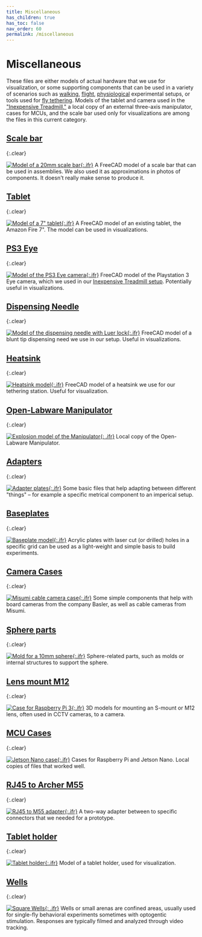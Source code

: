 ```yaml
---
title: Miscellaneous
has_children: true
has_toc: false
nav_order: 60
permalink: /miscellaneous
---
```


# Miscellaneous

These files are either models of actual hardware that we use for visualization, or some supporting components that can be used in a variety of scenarios such as [walking](/walking), [flight](/flight), [physiological](/physiology) experimental setups, or tools used for [fly tethering](/tether). Models of the tablet and camera used in the ["Inexpensive Treadmill,"](/inexpensive-treadmill) a local copy of an external three-axis manipulator, cases for MCUs, and the scale bar used only for visualizations are among the files in this current category.

## [Scale bar]({{site.baseurl}}/miscellaneous/scale-bar)
{:.clear}

[![Model of a 20mm scale bar]({{site.baseurl}}/assets/img/Miscellaneous/Scale-Bar/Scale-Bar.png){:.ifr}]({{site.baseurl}}/miscellaneous/scale-bar)
A FreeCAD model of a scale bar that can be used in assemblies. We also used it as approximations in photos of components. It doesn't really make sense to produce it.

## [Tablet]({{site.baseurl}}/miscellaneous/tablet)
{:.clear}

[![Model of a 7" tablet]({{site.baseurl}}/assets/img/Miscellaneous/Tablet/FireTablet.png){:.ifr}]({{site.baseurl}}/miscellaneous/tablet)
A FreeCAD model of an existing tablet, the Amazon Fire  7". The model can be used in visualizations.

## [PS3 Eye]({{site.baseurl}}/miscellaneous/ps3-eye)
{:.clear}

[![Model of the PS3 Eye camera]({{site.baseurl}}/assets/img/Miscellaneous/PS3-Eye/PS3-Eye.png){:.ifr}]({{site.baseurl}}/miscellaneous/ps3-eye)
FreeCAD model of the Playstation 3 Eye camera, which we used in our [Inexpensive Treadmill setup]({{site.baseurl}}/inexpensive-treadmill). Potentially useful in visualizations.

## [Dispensing Needle]({{site.baseurl}}/miscellaneous/dispensing-needle)
{:.clear}

[![Model of the dispensing needle with Luer lock]({{site.baseurl}}/assets/img/Miscellaneous/Luer-Tether/Luer-Tether.png){:.ifr}]({{site.baseurl}}/miscellaneous/dispensing-needle)
FreeCAD model of a blunt tip dispensing need we use in our setup. Useful in visualizations.

## [Heatsink]({{site.baseurl}}/miscellaneous/heatsink)
{:.clear}

[![Heatsink model]({{site.baseurl}}/assets/img/Miscellaneous/Heatsink/Heatsink_90x90.png){:.ifr}]({{site.baseurl}}/miscellaneous/heatsink)
FreeCAD model of a heatsink we use for our tethering station. Useful for visualization.

## [Open-Labware Manipulator]({{site.baseurl}}/miscellaneous/openlabware-manipulator)
{:.clear}

[![Explosion model of the Manipulator]({{site.baseurl}}/assets/img/Miscellaneous/Open-Labware_Manipulator/linearstage.png){: .ifr}]({{site.baseurl}}/miscellaneous/openlabware-manipulator)
Local copy of the Open-Labware Manipulator.

## [Adapters]({{site.baseurl}}/miscellaneous/adapter)
{:.clear}

[![Adapter plates]({{site.baseurl}}/assets/img/Miscellaneous/Adapter_metric-imperial_manipulator/Adapter_metric-imperial_micro-manipulator_bottom.png){:.ifr}]({{site.baseurl}}/miscellaneous/adapter)
Some basic files that help adapting between different "things" – for example a specific metrical component to an imperical setup.

## [Baseplates]({{site.baseurl}}/miscellaneous/baseplate)
{:.clear}

[![Baseplate model]({{site.baseurl}}/assets/img/Miscellaneous/Baseplate/Baseplate.png){:.ifr}]({{site.baseurl}}/miscellaneous/baseplate)
Acrylic plates with laser cut (or drilled) holes in a specific grid can be used as a light-weight and simple basis to build experiments.

## [Camera Cases]({{site.baseurl}}/miscellaneous/camera-case)
{:.clear}

[![Misumi cable camera case]({{site.baseurl}}/assets/img/Miscellaneous/Case_Cable-Camera_Misumi/Case_Cable-Camera.png){:.ifr}]({{site.baseurl}}/miscellaneous/camera-case)
Some simple components that help with board cameras from the company Basler, as well as cable cameras from Misumi.

## [Sphere parts]({{site.baseurl}}/miscellaneous/sphere)
{:.clear}

[![Mold for a 10mm sphere]({{site.baseurl}}/assets/img/Miscellaneous/Spheres/Mold-10mm.png){:.ifr}]({{site.baseurl}}/miscellaneous/sphere)
Sphere-related parts, such as molds or internal structures to support the sphere.

## [Lens mount M12]({{site.baseurl}}/miscellaneous/lens-mount)
{:.clear}

[![Case for Raspberry Pi 3]({{site.baseurl}}/assets/img/Miscellaneous/Lens-mount_M12/Adapter_PS-eye_Lens-mount.png){:.ifr}]({{site.baseurl}}/miscellaneous/lens-mount)
3D models for mounting an S-mount or M12 lens, often used in CCTV cameras, to a camera.

## [MCU Cases]({{site.baseurl}}/miscellaneous/mcu-case)
{:.clear}

[![Jetson Nano case]({{site.baseurl}}/assets/img/Miscellaneous/Case_Jetson-Nano/Case_Jetson-Nano_top.png){:.ifr}]({{site.baseurl}}/miscellaneous/mcu-case)
Cases for Raspberry Pi and Jetson Nano. Local copies of files that worked well.

## [RJ45 to Archer M55]({{site.baseurl}}/miscellaneous/rj45-m55)
{:.clear}

[![RJ45 to M55 adapter]({{site.baseurl}}/assets/img/Miscellaneous/Adapter_M55-RJ45/Adapter_M55-RJ45.png){:.ifr}]({{site.baseurl}}/miscellaneous/rj45-m55)
A two-way adapter between to specific connectors that we needed for a prototype. 

## [Tablet holder]({{site.baseurl}}/miscellaneous/tablet-holder)
{:.clear}

[![Tablet holder]({{site.baseurl}}/assets/img/Miscellaneous/Holder_Tablet/Holder_Tablet.png){:.ifr}]({{site.baseurl}}/miscellaneous/tablet-holder)
Model of a tablet holder, used for visualization.

## [Wells]({{site.baseurl}}/miscellaneous/wells)
{:.clear}

[![Square Wells]({{site.baseurl}}/assets/img/Miscellaneous/Square_wells_90mm/Wells_3x3_optogenetics.png){: .ifr}]({{site.baseurl}}/miscellaneous/wells)
Wells or small arenas are confined areas, usually used for single-fly behavioral experiments sometimes with optogentic stimulation. Responses are typically filmed and analyzed through video tracking.